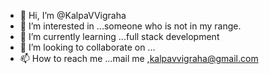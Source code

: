 - 👋 Hi, I’m @KalpaVVigraha
- 👀 I’m interested in ...someone who is not in my range.
- 🌱 I’m currently learning ...full stack development
- 💞️ I’m looking to collaborate on ...
- 📫 How to reach me ...mail me ,kalpavvigraha@gmail.com

<!---
KalpaVVigraha/KalpaVVigraha is a ✨ special ✨ repository because its `README.md` (this file) appears on your GitHub profile.
You can click the Preview link to take a look at your changes.
--->
